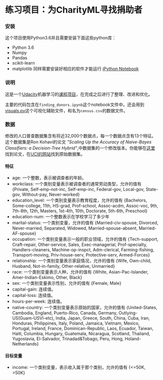# 练习项目：为CharityML寻找捐助者
### 安装
这个项目使用Python3.6并且需要安装下面这些python库：
* Python 3.6
* Numpy
* Pandas
* scikit-learn
* matplotlib
同样需要安装好相应的软件才能运行 [iPython Notebook](http://ipython.org/notebook.html)

### 说明
这是一个[Udacity](cn.udacity.com)机器学习的[课程项目](https://github.com/nd009/finding_donors)，在完成之后进行了整理、改进和优化。

主要的代码包含在`finding_donors.ipynb`这个notebook文件中。还会用到[visuals.py]()这个可视化辅助文件，和名为`census.csv`的数据文件。

### 数据
修改的人口普查数据集含有将近32,000个数据点，每一个数据点含有13个特征。这个数据集是Ron Kohavi的论文 *"Scaling Up the Accuracy of Naive-Bayes Classifiers: a Decision-Tree Hybrid"*,中数据集的一个修改版本。你能够在[这里](https://www.aaai.org/Papers/KDD/1996/KDD96-033.pdf)找到论文，在[UCI的网站](https://archive.ics.uci.edu/ml/datasets/Census+Income)找到原始数据集。

#### 特征

* age: 一个整数，表示被调查者的年龄。
* workclass: 一个类别变量表示被调查者的通常劳动类型，允许的值有 {Private, Self-emp-not-inc, Self-emp-inc, Federal-gov, Local-gov, State-gov, Without-pay, Never-worked}
* education_level: 一个类别变量表示教育程度，允许的值有 {Bachelors, Some-college, 11th, HS-grad, Prof-school, Assoc-acdm, Assoc-voc, 9th, 7th-8th, 12th, Masters, 1st-4th, 10th, Doctorate, 5th-6th, Preschool}
* education-num: 一个整数表示在学校学习了多少年
* marital-status: 一个类别变量，允许的值有 {Married-civ-spouse, Divorced, Never-married, Separated, Widowed, Married-spouse-absent, Married-AF-spouse}
* occupation: 一个类别变量表示一般的职业领域，允许的值有 {Tech-support, Craft-repair, Other-service, Sales, Exec-managerial, Prof-specialty, Handlers-cleaners, Machine-op-inspct, Adm-clerical, Farming-fishing, Transport-moving, Priv-house-serv, Protective-serv, Armed-Forces}
* relationship: 一个类别变量表示家庭情况，允许的值有 {Wife, Own-child, Husband, Not-in-family, Other-relative, Unmarried}
* race: 一个类别变量表示人种，允许的值有 {White, Asian-Pac-Islander, Amer-Indian-Eskimo, Other, Black}
* sex: 一个类别变量表示性别，允许的值有 {Female, Male}
* capital-gain: 连续值。
* capital-loss: 连续值。
* hours-per-week: 连续值。
* native-country: 一个类别变量表示原始的国家，允许的值有 {United-States, Cambodia, England, Puerto-Rico, Canada, Germany, Outlying-US(Guam-USVI-etc), India, Japan, Greece, South, China, Cuba, Iran, Honduras, Philippines, Italy, Poland, Jamaica, Vietnam, Mexico, Portugal, Ireland, France, Dominican-Republic, Laos, Ecuador, Taiwan, Haiti, Columbia, Hungary, Guatemala, Nicaragua, Scotland, Thailand, Yugoslavia, El-Salvador, Trinadad&Tobago, Peru, Hong, Holand-Netherlands}
#### 目标变量

* income: 一个类别变量，表示收入属于那个类别，允许的值有 {<=50K, >50K}